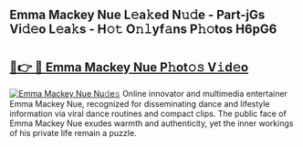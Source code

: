 ## Emma Mackey Nue L𝚎a𝚔ed N𝚞𝚍e - Part-jGs Vi𝚍𝚎o L𝚎a𝚔s - H𝚘𝚝 O𝚗𝚕yf𝚊ns P𝚑𝚘tos H6pG6

# <h2><a href="http://kf5vx2q.oniu.top/?m=Emma+Mackey+Nue">🔗👉 🔴 Emma Mackey Nue P𝚑ot𝚘𝚜 V𝚒d𝚎o</a></h2>

[![Emma Mackey Nue Nu𝚍e𝚜](https://i.imgur.com/0qMVB7G.gif)](http://kf5vx2q.oniu.top/?m=Emma+Mackey+Nue)
Online innovator and multimedia entertainer Emma Mackey Nue, recognized for disseminating dance and lifestyle information via viral dance routines and compact clips. The public face of Emma Mackey Nue exudes warmth and authenticity, yet the inner workings of his private life remain a puzzle.  
